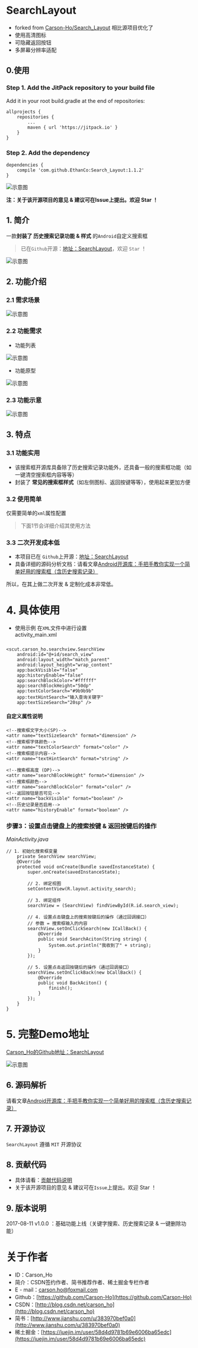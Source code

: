 # SearchLayout
- forked from [Carson-Ho/Search_Layout](https://github.com/Carson-Ho/Search_Layout)
相比源项目优化了  
- 使用高清图标
- 可隐藏返回按钮
- 多屏幕分辨率适配  

## 0.使用
### Step 1. Add the JitPack repository to your build file
Add it in your root build.gradle at the end of repositories:  

	allprojects {
		repositories {
			...
			maven { url 'https://jitpack.io' }
		}
	}

### Step 2. Add the dependency

	dependencies {
        compile 'com.github.EthanCo:Search_Layout:1.1.2'
	}


![示意图](http://upload-images.jianshu.io/upload_images/944365-4b63ff5c2fa72257.png?imageMogr2/auto-orient/strip%7CimageView2/2/w/1240)

**注：关于该开源项目的意见 & 建议可在Issue上提出。欢迎 Star ！**

## 1. 简介
一款**封装了 历史搜索记录功能 & 样式** 的`Android`自定义搜索框
>已在`Github`开源：[地址：SearchLayout](https://github.com/Carson-Ho/Search_Layout)，欢迎 `Star` ！


![示意图](http://upload-images.jianshu.io/upload_images/944365-54bff60f16c6946d.gif?imageMogr2/auto-orient/strip)


## 2. 功能介绍
### 2.1 需求场景
![示意图](http://upload-images.jianshu.io/upload_images/944365-3463f141bd4078e8.png?imageMogr2/auto-orient/strip%7CimageView2/2/w/1240)

### 2.2 功能需求
- 功能列表

![示意图](http://upload-images.jianshu.io/upload_images/944365-d4c8747adcdafa04.png?imageMogr2/auto-orient/strip%7CimageView2/2/w/1240)

- 功能原型

![示意图](http://upload-images.jianshu.io/upload_images/944365-2fabd5d54e32e8d3.png?imageMogr2/auto-orient/strip%7CimageView2/2/w/1240)





### 2.3 功能示意

![示意图](http://upload-images.jianshu.io/upload_images/944365-54bff60f16c6946d.gif?imageMogr2/auto-orient/strip)


## 3. 特点
### 3.1 功能实用
- 该搜索框开源库具备除了历史搜索记录功能外，还具备一般的搜索框功能（如一键清空搜索框内容等等）
- 封装了 **常见的搜索框样式**（如左侧图标、返回按键等等），使用起来更加方便

### 3.2 使用简单
仅需要简单的`xml`属性配置
>下面1节会详细介绍其使用方法

### 3.3 二次开发成本低
- 本项目已在 `Github`上开源：[地址：SearchLayout](https://github.com/Carson-Ho/Search_Layout)
- 具备详细的源码分析文档：请看文章[Android开源库：手把手教你实现一个简单好用的搜索框（含历史搜索记录）](http://www.jianshu.com/p/590f00025de3)

所以，在其上做二次开发 & 定制化成本非常低。




# 4. 具体使用

- 使用示例
在`XML`文件中进行设置  
activity_main.xml  
#####

	<scut.carson_ho.searchview.SearchView
	    android:id="@+id/search_view"
	    android:layout_width="match_parent"
	    android:layout_height="wrap_content"
	    app:backVisible="false"
	    app:historyEnable="false"
	    app:searchBlockColor="#ffffff"
	    app:searchBlockHeight="50dp"
	    app:textColorSearch="#9b9b9b"
	    app:textHintSearch="输入查询关键字"
	    app:textSizeSearch="20sp" />

#### 自定义属性说明

    <!--搜索框文字大小(SP)-->
    <attr name="textSizeSearch" format="dimension" />
    <!--搜索框字体颜色-->
    <attr name="textColorSearch" format="color" />
    <!--搜索框提示内容-->
    <attr name="textHintSearch" format="string" />

    <!--搜索框高度 (DP)-->
    <attr name="searchBlockHeight" format="dimension" />
    <!--搜索框颜色-->
    <attr name="searchBlockColor" format="color" />
    <!--返回按钮是否可见-->
    <attr name="backVisible" format="boolean" />
    <!--历史记录是否启用-->
    <attr name="historyEnable" format="boolean" />


### 步骤3：设置点击键盘上的搜索按键 & 返回按键后的操作
*MainActivity.java*
```
// 1. 初始化搜索框变量
    private SearchView searchView;
    @Override
    protected void onCreate(Bundle savedInstanceState) {
        super.onCreate(savedInstanceState);
        
        // 2. 绑定视图
        setContentView(R.layout.activity_search);

        // 3. 绑定组件
        searchView = (SearchView) findViewById(R.id.search_view);

        // 4. 设置点击键盘上的搜索按键后的操作（通过回调接口）
        // 参数 = 搜索框输入的内容
        searchView.setOnClickSearch(new ICallBack() {
            @Override
            public void SearchAciton(String string) {
                System.out.println("我收到了" + string);
            }
        });
        
        // 5. 设置点击返回按键后的操作（通过回调接口）
        searchView.setOnClickBack(new bCallBack() {
            @Override
            public void BackAciton() {
                finish();
            }
        });
    }
}
```




# 5. 完整Demo地址
[Carson_Ho的Github地址：SearchLayout](https://github.com/Carson-Ho/Search_Layout)

![示意图](http://upload-images.jianshu.io/upload_images/944365-54bff60f16c6946d.gif?imageMogr2/auto-orient/strip)



## 6.  源码解析
请看文章[Android开源库：手把手教你实现一个简单好用的搜索框（含历史搜索记录）](http://www.jianshu.com/p/590f00025de3)



## 7.  开源协议

`SearchLayout` 遵循 `MIT` 开源协议

## 8. 贡献代码
- 具体请看：[贡献代码说明](https://github.com/Carson-Ho/Search_Layout/blob/master/CONTRIBUTING.md)
- 关于该开源项目的意见 & 建议可在`Issue`上提出。欢迎 Star ！

## 9. 版本说明
2017-08-11 v1.0.0 ：基础功能上线（关键字搜索、历史搜索记录 & 一键删除功能）

# 关于作者
- ID：Carson_Ho
- 简介：CSDN签约作者、简书推荐作者、稀土掘金专栏作者
- E - mail：[carson.ho@foxmail.com](mailto:carson.ho@foxmail.com)
- Github：[https://github.com/Carson-Ho](https://github.com/Carson-Ho)
- CSDN：[http://blog.csdn.net/carson_ho](http://blog.csdn.net/carson_ho)
- 简书：[http://www.jianshu.com/u/383970bef0a0](http://www.jianshu.com/u/383970bef0a0)
- 稀土掘金：[https://juejin.im/user/58d4d9781b69e6006ba65edc](https://juejin.im/user/58d4d9781b69e6006ba65edc)

